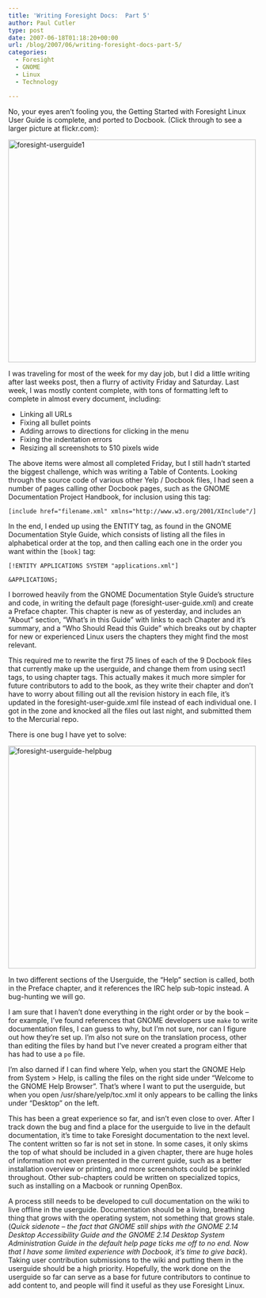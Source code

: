 ```yaml
---
title: 'Writing Foresight Docs:  Part 5'
author: Paul Cutler
type: post
date: 2007-06-18T01:18:20+00:00
url: /blog/2007/06/writing-foresight-docs-part-5/
categories:
  - Foresight
  - GNOME
  - Linux
  - Technology

---
```

No, your eyes aren&#8217;t fooling you, the Getting Started with Foresight Linux User Guide is complete, and ported to Docbook. (Click through to see a larger picture at flickr.com):

[<img src="https://i0.wp.com/farm2.static.flickr.com/1124/561739487_b15d9f82c5.jpg?resize=500%2C450" width="500" height="450" alt="foresight-userguide1" data-recalc-dims="1" />][1]

I was traveling for most of the week for my day job, but I did a little writing after last weeks post, then a flurry of activity Friday and Saturday. Last week, I was mostly content complete, with tons of formatting left to complete in almost every document, including:

  * Linking all URLs
  * Fixing all bullet points
  * Adding arrows to directions for clicking in the menu
  * Fixing the indentation errors
  * Resizing all screenshots to 510 pixels wide

The above items were almost all completed Friday, but I still hadn&#8217;t started the biggest challenge, which was writing a Table of Contents. Looking through the source code of various other Yelp / Docbook files, I had seen a number of pages calling other Docbook pages, such as the GNOME Documentation Project Handbook, for inclusion using this tag:

`[include href="filename.xml" xmlns="http://www.w3.org/2001/XInclude"/]`

In the end, I ended up using the ENTITY tag, as found in the GNOME Documentation Style Guide, which consists of listing all the files in alphabetical order at the top, and then calling each one in the order you want within the `[book]` tag:

 `[!ENTITY APPLICATIONS SYSTEM "applications.xml"]`

`&APPLICATIONS;`

I borrowed heavily from the GNOME Documentation Style Guide&#8217;s structure and code, in writing the default page (foresight-user-guide.xml) and create a Preface chapter. This chapter is new as of yesterday, and includes an &#8220;About&#8221; section, &#8220;What&#8217;s in this Guide&#8221; with links to each Chapter and it&#8217;s summary, and a &#8220;Who Should Read this Guide&#8221; which breaks out by chapter for new or experienced Linux users the chapters they might find the most relevant.

This required me to rewrite the first 75 lines of each of the 9 Docbook files that currently make up the userguide, and change them from using sect1 tags, to using chapter tags. This actually makes it much more simpler for future contributors to add to the book, as they write their chapter and don&#8217;t have to worry about filling out all the revision history in each file, it&#8217;s updated in the foresight-user-guide.xml file instead of each individual one. I got in the zone and knocked all the files out last night, and submitted them to the Mercurial repo.

There is one bug I have yet to solve:

[<img src="https://i2.wp.com/farm2.static.flickr.com/1336/561739489_ba4309f370.jpg?resize=500%2C450" width="500" height="450" alt="foresight-userguide-helpbug" data-recalc-dims="1" />][2]

In two different sections of the Userguide, the &#8220;Help&#8221; section is called, both in the Preface chapter, and it references the IRC help sub-topic instead. A bug-hunting we will go.

I am sure that I haven&#8217;t done everything in the right order or by the book &#8211; for example, I&#8217;ve found references that GNOME developers use `make` to write documentation files, I can guess to why, but I&#8217;m not sure, nor can I figure out how they&#8217;re set up. I&#8217;m also not sure on the translation process, other than editing the files by hand but I&#8217;ve never created a program either that has had to use a `po` file.

I&#8217;m also darned if I can find where Yelp, when you start the GNOME Help from System > Help, is calling the files on the right side under &#8220;Welcome to the GNOME Help Browser&#8221;. That&#8217;s where I want to put the userguide, but when you open /usr/share/yelp/toc.xml it only appears to be calling the links under &#8220;Desktop&#8221; on the left.

This has been a great experience so far, and isn&#8217;t even close to over. After I track down the bug and find a place for the userguide to live in the default documentation, it&#8217;s time to take Foresight documentation to the next level. The content written so far is not set in stone. In some cases, it only skims the top of what should be included in a given chapter, there are huge holes of information not even presented in the current guide, such as a better installation overview or printing, and more screenshots could be sprinkled throughout. Other sub-chapters could be written on specialized topics, such as installing on a Macbook or running OpenBox.

A process still needs to be developed to cull documentation on the wiki to live offline in the userguide. Documentation should be a living, breathing thing that grows with the operating system, not something that grows stale. (_Quick sidenote &#8211; the fact that GNOME still ships with the GNOME 2.14 Desktop Accessibility Guide and the GNOME 2.14 Desktop System Administration Guide in the default help page ticks me off to no end. Now that I have some limited experience with Docbook, it&#8217;s time to give back_). Taking user contribution submissions to the wiki and putting them in the userguide should be a high priority. Hopefully, the work done on the userguide so far can serve as a base for future contributors to continue to add content to, and people will find it useful as they use Foresight Linux.

 [1]: http://www.flickr.com/photos/silwenae/561739487/ "Photo Sharing"
 [2]: http://www.flickr.com/photos/silwenae/561739489/ "Photo Sharing"